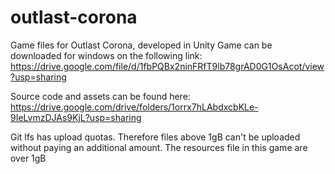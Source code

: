 # outlast-corona
Game files for Outlast Corona, developed in Unity
Game can be downloaded for windows on the following link:
https://drive.google.com/file/d/1fbPQBx2ninFRfT9lb78grAD0G1OsAcot/view?usp=sharing

Source code and assets can be found here:
https://drive.google.com/drive/folders/1orrx7hLAbdxcbKLe-9IeLvmzDJAs9KjL?usp=sharing

Git lfs has upload quotas. Therefore files above 1gB can't be uploaded without paying an additional amount. The resources file in this game are over 1gB
